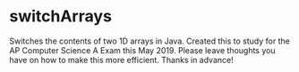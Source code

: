 # switchArrays
Switches the contents of two 1D arrays in Java.
Created this to study for the AP Computer Science A Exam this May 2019. 
Please leave thoughts you have on how to make this more efficient.
Thanks in advance!

